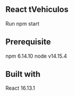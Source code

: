 ## React tVehiculos


Run npm start

## Prerequisite
npm 6.14.10
node v14.15.4

## Built with

React 16.13.1